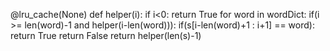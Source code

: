 @lru_cache(None)
def helper(i):
if i<0:
return True
for word in  wordDict:
if(i >= len(word)-1 and helper(i-len(word))):
if(s[i-len(word)+1 : i+1]  == word):
return True
return False
return helper(len(s)-1)